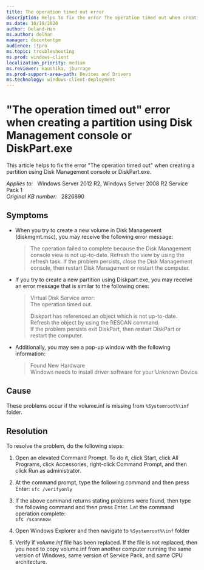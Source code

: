 ```yaml
---
title: The operation timed out error
description: Helps to fix the error The operation timed out when creating a partition using Disk Management console or DiskPart.exe.
ms.date: 10/19/2020
author: Deland-Han
ms.author: delhan 
manager: dscontentpm
audience: itpro
ms.topic: troubleshooting
ms.prod: windows-client
localization_priority: medium
ms.reviewer: kaushika, jburrage
ms.prod-support-area-path: Devices and Drivers
ms.technology: windows-client-deployment
---
```

# "The operation timed out" error when creating a partition using Disk Management console or DiskPart.exe

This article helps to fix the error "The operation timed out" when creating a partition using Disk Management console or DiskPart.exe.

_Applies to:_ &nbsp; Windows Server 2012 R2, Windows Server 2008 R2 Service Pack 1  
_Original KB number:_ &nbsp; 2826890

## Symptoms

- When you try to create a new volume in Disk Management (diskmgmt.msc), you may receive the following error message:

    >The operation failed to complete because the Disk Management console view is not up-to-date. Refresh the view by using the refresh task. If the problem persists, close the Disk Management console, then restart Disk Management or restart the computer.

- If you try to create a new partition using Diskpart.exe, you may receive an error message that is similar to the following ones:

    >Virtual Disk Service error:  
    The operation timed out.
    >
    >Diskpart has referenced an object which is not up-to-date.  
    Refresh the object by using the RESCAN command.  
    If the problem persists exit DiskPart, then restart DiskPart or restart the computer.

- Additionally, you may see a pop-up window with the following information:

    >Found New Hardware  
    Windows needs to install driver software for your Unknown Device  

## Cause

These problems occur if the volume.inf is missing from `%Systemroot%\inf` folder.

## Resolution

To resolve the problem, do the following steps:

1. Open an elevated Command Prompt. To do it, click Start, click All Programs, click Accessories, right-click Command Prompt, and then click Run as administrator.
2. At the command prompt, type the following command and then press Enter:
`sfc /verifyonly`  

3. If the above command returns stating problems were found, then type the following command and then press Enter. Let the command operation complete:  
`sfc /scannnow`  

4. Open Windows Explorer and then navigate to `%Systemroot%\inf` folder
5. Verify if *volume.inf* file has been replaced. If the file is not replaced, then you need to copy volume.inf from another computer running the same version of Windows, same version of Service Pack, and same CPU architecture.
